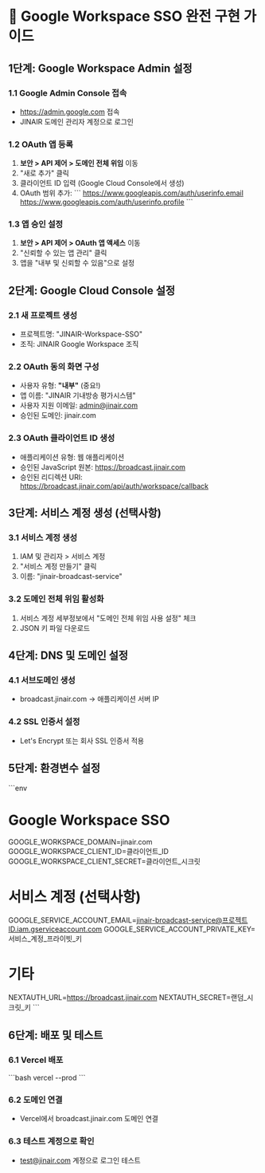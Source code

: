 # 🏢 Google Workspace SSO 완전 구현 가이드

## 1단계: Google Workspace Admin 설정

### 1.1 Google Admin Console 접속
- https://admin.google.com 접속
- JINAIR 도메인 관리자 계정으로 로그인

### 1.2 OAuth 앱 등록
1. **보안 > API 제어 > 도메인 전체 위임** 이동
2. "새로 추가" 클릭
3. 클라이언트 ID 입력 (Google Cloud Console에서 생성)
4. OAuth 범위 추가:
   \`\`\`
   https://www.googleapis.com/auth/userinfo.email
   https://www.googleapis.com/auth/userinfo.profile
   \`\`\`

### 1.3 앱 승인 설정
1. **보안 > API 제어 > OAuth 앱 액세스** 이동
2. "신뢰할 수 있는 앱 관리" 클릭
3. 앱을 "내부 및 신뢰할 수 있음"으로 설정

## 2단계: Google Cloud Console 설정

### 2.1 새 프로젝트 생성
- 프로젝트명: "JINAIR-Workspace-SSO"
- 조직: JINAIR Google Workspace 조직

### 2.2 OAuth 동의 화면 구성
- 사용자 유형: **"내부"** (중요!)
- 앱 이름: "JINAIR 기내방송 평가시스템"
- 사용자 지원 이메일: admin@jinair.com
- 승인된 도메인: jinair.com

### 2.3 OAuth 클라이언트 ID 생성
- 애플리케이션 유형: 웹 애플리케이션
- 승인된 JavaScript 원본: https://broadcast.jinair.com
- 승인된 리디렉션 URI: https://broadcast.jinair.com/api/auth/workspace/callback

## 3단계: 서비스 계정 생성 (선택사항)

### 3.1 서비스 계정 생성
1. IAM 및 관리자 > 서비스 계정
2. "서비스 계정 만들기" 클릭
3. 이름: "jinair-broadcast-service"

### 3.2 도메인 전체 위임 활성화
1. 서비스 계정 세부정보에서 "도메인 전체 위임 사용 설정" 체크
2. JSON 키 파일 다운로드

## 4단계: DNS 및 도메인 설정

### 4.1 서브도메인 생성
- broadcast.jinair.com → 애플리케이션 서버 IP

### 4.2 SSL 인증서 설정
- Let's Encrypt 또는 회사 SSL 인증서 적용

## 5단계: 환경변수 설정

\`\`\`env
# Google Workspace SSO
GOOGLE_WORKSPACE_DOMAIN=jinair.com
GOOGLE_WORKSPACE_CLIENT_ID=클라이언트_ID
GOOGLE_WORKSPACE_CLIENT_SECRET=클라이언트_시크릿

# 서비스 계정 (선택사항)
GOOGLE_SERVICE_ACCOUNT_EMAIL=jinair-broadcast-service@프로젝트ID.iam.gserviceaccount.com
GOOGLE_SERVICE_ACCOUNT_PRIVATE_KEY=서비스_계정_프라이빗_키

# 기타
NEXTAUTH_URL=https://broadcast.jinair.com
NEXTAUTH_SECRET=랜덤_시크릿_키
\`\`\`

## 6단계: 배포 및 테스트

### 6.1 Vercel 배포
\`\`\`bash
vercel --prod
\`\`\`

### 6.2 도메인 연결
- Vercel에서 broadcast.jinair.com 도메인 연결

### 6.3 테스트 계정으로 확인
- test@jinair.com 계정으로 로그인 테스트
